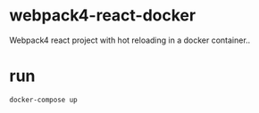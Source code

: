 # webpack4-react-docker

Webpack4 react project with hot reloading in a docker container..

# run

`docker-compose up`
